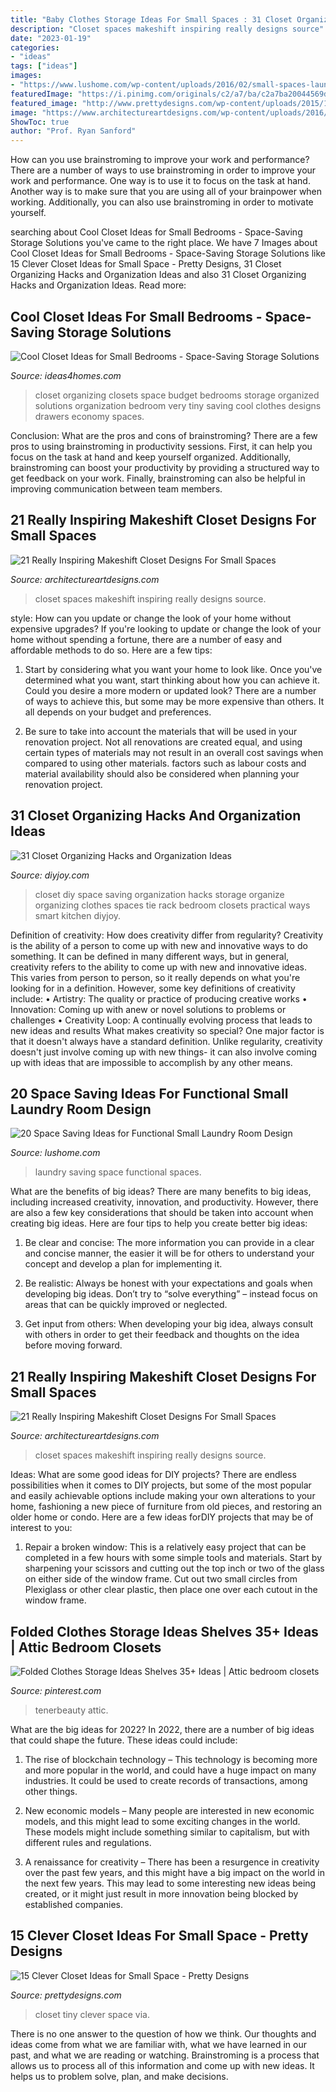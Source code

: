 ```yaml
---
title: "Baby Clothes Storage Ideas For Small Spaces : 31 Closet Organizing Hacks And Organization Ideas"
description: "Closet spaces makeshift inspiring really designs source"
date: "2023-01-19"
categories:
- "ideas"
tags: ["ideas"]
images:
- "https://www.lushome.com/wp-content/uploads/2016/02/small-spaces-laundry-room-design-ideas-17.jpg"
featuredImage: "https://i.pinimg.com/originals/c2/a7/ba/c2a7ba20044569dec3bac0bd26a92f40.jpg"
featured_image: "http://www.prettydesigns.com/wp-content/uploads/2015/10/Tiny-Closet.jpg"
image: "https://www.architectureartdesigns.com/wp-content/uploads/2016/05/17-29.jpg"
ShowToc: true
author: "Prof. Ryan Sanford"
---
```



How can you use brainstroming to improve your work and performance?
There are a number of ways to use brainstroming in order to improve your work and performance. One way is to use it to focus on the task at hand. Another way is to make sure that you are using all of your brainpower when working. Additionally, you can also use brainstroming in order to motivate yourself.

	

		
searching about Cool Closet Ideas for Small Bedrooms - Space-Saving Storage Solutions you've came to the right place. We have 7 Images about Cool Closet Ideas for Small Bedrooms - Space-Saving Storage Solutions like 15 Clever Closet Ideas for Small Space - Pretty Designs, 31 Closet Organizing Hacks and Organization Ideas and also 31 Closet Organizing Hacks and Organization Ideas. Read more:
		
    
## Cool Closet Ideas For Small Bedrooms - Space-Saving Storage Solutions

<img loading=lazy src="http://www.ideas4homes.com/wp-content/uploads/2015/08/Attractive-Transparent-Drawers-under-White-Clothes-Hanger-Used-in-Brilliant-Closet-Ideas-for-Small-Bedrooms.jpg" onerror="this.onerror=null;this.src='https://tse2.mm.bing.net/th?id=OIP.zJgInvgRUErJIuYvTCf1jwHaJ4&amp;pid=15.1';" alt="Cool Closet Ideas for Small Bedrooms - Space-Saving Storage Solutions">

_Source: ideas4homes.com_

>closet organizing closets space budget bedrooms storage organized solutions organization bedroom very tiny saving cool clothes designs drawers economy spaces. 

	

Conclusion: What are the pros and cons of brainstroming?
There are a few pros to using brainstroming in productivity sessions. First, it can help you focus on the task at hand and keep yourself organized. Additionally, brainstroming can boost your productivity by providing a structured way to get feedback on your work. Finally, brainstroming can also be helpful in improving communication between team members.

    
## 21 Really Inspiring Makeshift Closet Designs For Small Spaces

<img loading=lazy src="https://www.architectureartdesigns.com/wp-content/uploads/2016/05/9-35-630x840.jpg" onerror="this.onerror=null;this.src='https://tse4.mm.bing.net/th?id=OIP.4EQ4NDEWoFAwwfOCERcOcAHaJ4&amp;pid=15.1';" alt="21 Really Inspiring Makeshift Closet Designs For Small Spaces">

_Source: architectureartdesigns.com_

>closet spaces makeshift inspiring really designs source. 

	

style: How can you update or change the look of your home without expensive upgrades?
If you're looking to update or change the look of your home without spending a fortune, there are a number of easy and affordable methods to do so. Here are a few tips: 
1. Start by considering what you want your home to look like. Once you've determined what you want, start thinking about how you can achieve it. Could you desire a more modern or updated look? There are a number of ways to achieve this, but some may be more expensive than others. It all depends on your budget and preferences. 

2. Be sure to take into account the materials that will be used in your renovation project. Not all renovations are created equal, and using certain types of materials may not result in an overall cost savings when compared to using other materials. factors such as labour costs and material availability should also be considered when planning your renovation project.

    
## 31 Closet Organizing Hacks And Organization Ideas

<img loading=lazy src="http://diyjoy.com/wp-content/uploads/2016/01/Space-Saving-Tie-Rack.jpg" onerror="this.onerror=null;this.src='https://tse3.mm.bing.net/th?id=OIP.Zwim4RWJ05mJLpCr9uZENAHaJ3&amp;pid=15.1';" alt="31 Closet Organizing Hacks and Organization Ideas">

_Source: diyjoy.com_

>closet diy space saving organization hacks storage organize organizing clothes spaces tie rack bedroom closets practical ways smart kitchen diyjoy. 

	

Definition of creativity: How does creativity differ from regularity?
Creativity is the ability of a person to come up with new and innovative ways to do something. It can be defined in many different ways, but in general, creativity refers to the ability to come up with new and innovative ideas. This varies from person to person, so it really depends on what you're looking for in a definition. However, some key definitions of creativity include: • Artistry: The quality or practice of producing creative works • Innovation: Coming up with anew or novel solutions to problems or challenges • Creativity Loop: A continually evolving process that leads to new ideas and results 
What makes creativity so special? One major factor is that it doesn't always have a standard definition. Unlike regularity, creativity doesn't just involve coming up with new things- it can also involve coming up with ideas that are impossible to accomplish by any other means.

    
## 20 Space Saving Ideas For Functional Small Laundry Room Design

<img loading=lazy src="https://www.lushome.com/wp-content/uploads/2016/02/small-spaces-laundry-room-design-ideas-17.jpg" onerror="this.onerror=null;this.src='https://tse3.mm.bing.net/th?id=OIP._iyKB_AmHysIF9ohffokkgHaJ3&amp;pid=15.1';" alt="20 Space Saving Ideas for Functional Small Laundry Room Design">

_Source: lushome.com_

>laundry saving space functional spaces. 

	

What are the benefits of big ideas?
There are many benefits to big ideas, including increased creativity, innovation, and productivity. However, there are also a few key considerations that should be taken into account when creating big ideas. Here are four tips to help you create better big ideas:
1. Be clear and concise: The more information you can provide in a clear and concise manner, the easier it will be for others to understand your concept and develop a plan for implementing it.

2. Be realistic: Always be honest with your expectations and goals when developing big ideas. Don’t try to “solve everything” – instead focus on areas that can be quickly improved or neglected.

3. Get input from others: When developing your big idea, always consult with others in order to get their feedback and thoughts on the idea before moving forward.

    
## 21 Really Inspiring Makeshift Closet Designs For Small Spaces

<img loading=lazy src="https://www.architectureartdesigns.com/wp-content/uploads/2016/05/17-29.jpg" onerror="this.onerror=null;this.src='https://tse2.mm.bing.net/th?id=OIP.xNJsrZX96_ZjcoIOhZfkowHaLH&amp;pid=15.1';" alt="21 Really Inspiring Makeshift Closet Designs For Small Spaces">

_Source: architectureartdesigns.com_

>closet spaces makeshift inspiring really designs source. 

	

Ideas: What are some good ideas for DIY projects?
There are endless possibilities when it comes to DIY projects, but some of the most popular and easily achievable options include making your own alterations to your home, fashioning a new piece of furniture from old pieces, and restoring an older home or condo. Here are a few ideas forDIY projects that may be of interest to you: 
1. Repair a broken window: This is a relatively easy project that can be completed in a few hours with some simple tools and materials. Start by sharpening your scissors and cutting out the top inch or two of the glass on either side of the window frame. Cut out two small circles from Plexiglass or other clear plastic, then place one over each cutout in the window frame.

    
## Folded Clothes Storage Ideas Shelves 35+ Ideas | Attic Bedroom Closets

<img loading=lazy src="https://i.pinimg.com/originals/c2/a7/ba/c2a7ba20044569dec3bac0bd26a92f40.jpg" onerror="this.onerror=null;this.src='https://tse2.mm.bing.net/th?id=OIP.m5qW84pesR3QBGVJSP4SvQAAAA&amp;pid=15.1';" alt="Folded Clothes Storage Ideas Shelves 35+ Ideas | Attic bedroom closets">

_Source: pinterest.com_

>tenerbeauty attic. 

	

What are the big ideas for 2022?
In 2022, there are a number of big ideas that could shape the future. These ideas could include:
1. The rise of blockchain technology – This technology is becoming more and more popular in the world, and could have a huge impact on many industries. It could be used to create records of transactions, among other things.

2. New economic models – Many people are interested in new economic models, and this might lead to some exciting changes in the world. These models might include something similar to capitalism, but with different rules and regulations.

3. A renaissance for creativity – There has been a resurgence in creativity over the past few years, and this might have a big impact on the world in the next few years. This may lead to some interesting new ideas being created, or it might just result in more innovation being blocked by established companies.

    
## 15 Clever Closet Ideas For Small Space - Pretty Designs

<img loading=lazy src="http://www.prettydesigns.com/wp-content/uploads/2015/10/Tiny-Closet.jpg" onerror="this.onerror=null;this.src='https://tse4.mm.bing.net/th?id=OIP.nZhyGNIXsTnSIsr3if4lfAAAAA&amp;pid=15.1';" alt="15 Clever Closet Ideas for Small Space - Pretty Designs">

_Source: prettydesigns.com_

>closet tiny clever space via. 

	

There is no one answer to the question of how we think. Our thoughts and ideas come from what we are familiar with, what we have learned in our past, and what we are reading or watching. Brainstroming is a process that allows us to process all of this information and come up with new ideas. It helps us to problem solve, plan, and make decisions.

